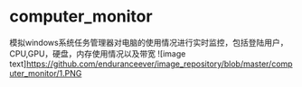 # computer_monitor
模拟windows系统任务管理器对电脑的使用情况进行实时监控，包括登陆用户，CPU,GPU，硬盘，内存使用情况以及带宽
![image text]https://github.com/enduranceever/image_repository/blob/master/computer_monitor/1.PNG
